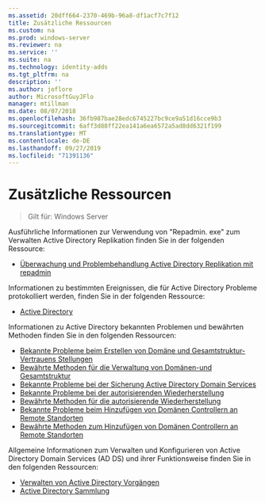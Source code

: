 ```yaml
---
ms.assetid: 20dff664-2370-469b-96a8-df1acf7c7f12
title: Zusätzliche Ressourcen
ms.custom: na
ms.prod: windows-server
ms.reviewer: na
ms.service: ''
ms.suite: na
ms.technology: identity-adds
ms.tgt_pltfrm: na
description: ''
ms.author: joflore
author: MicrosoftGuyJFlo
manager: mtillman
ms.date: 08/07/2018
ms.openlocfilehash: 36fb987bae28edc6745227bc9ce9a51d16cce9b3
ms.sourcegitcommit: 6aff3d88ff22ea141a6ea6572a5ad8dd6321f199
ms.translationtype: MT
ms.contentlocale: de-DE
ms.lasthandoff: 09/27/2019
ms.locfileid: "71391136"
---
```

# <a name="additional-resources"></a>Zusätzliche Ressourcen

>Gilt für: Windows Server

Ausführliche Informationen zur Verwendung von "Repadmin. exe" zum Verwalten Active Directory Replikation finden Sie in der folgenden Ressource: 

- [Überwachung und Problembehandlung Active Directory Replikation mit repadmin](https://go.microsoft.com/fwlink/?LinkId=122830)

Informationen zu bestimmten Ereignissen, die für Active Directory Probleme protokolliert werden, finden Sie in der folgenden Ressource:

- [Active Directory](https://go.microsoft.com/fwlink/?LinkId=122877)

Informationen zu Active Directory bekannten Problemen und bewährten Methoden finden Sie in den folgenden Ressourcen:

- [Bekannte Probleme beim Erstellen von Domäne und Gesamtstruktur-Vertrauens Stellungen](https://go.microsoft.com/fwlink/?LinkId=128784)
- [Bewährte Methoden für die Verwaltung von Domänen-und Gesamtstruktur](https://go.microsoft.com/fwlink/?LinkId=128785)
- [Bekannte Probleme bei der Sicherung Active Directory Domain Services](https://go.microsoft.com/fwlink/?LinkId=128793)
- [Bekannte Probleme bei der autorisierenden Wiederherstellung](https://go.microsoft.com/fwlink/?LinkId=128788)
- [Bewährte Methoden für die autorisierende Wiederherstellung](https://go.microsoft.com/fwlink/?LinkId=128791) 
- [Bekannte Probleme beim Hinzufügen von Domänen Controllern an Remote Standorten](https://go.microsoft.com/fwlink/?LinkId=128794)
- [Bewährte Methoden zum Hinzufügen von Domänen Controllern an Remote Standorten](https://go.microsoft.com/fwlink/?LinkId=128796)

Allgemeine Informationen zum Verwalten und Konfigurieren von Active Directory Domain Services (AD DS) und ihrer Funktionsweise finden Sie in den folgenden Ressourcen:

- [Verwalten von Active Directory Vorgängen](https://go.microsoft.com/fwlink/?LinkId=128798)
- [Active Directory Sammlung](https://go.microsoft.com/fwlink/?LinkId=34157)